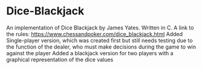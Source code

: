 # Dice-Blackjack
  An  implementation of Dice Blackjack by James Yates. Written in C. A link to the rules: https://www.chessandpoker.com/dice_blackjack.html
Added Single-player version, which was created first but still needs testing due to the function of the dealer, who must make decisions during the game to win against the player
Added a blackjack version for two players with a graphical representation of the dice values
